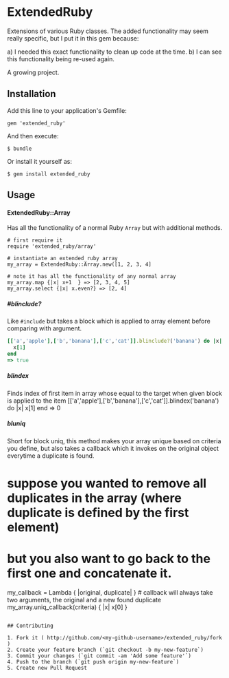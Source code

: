 # ExtendedRuby

Extensions of various Ruby classes. The added functionality may seem really specific, but I put it in this gem because:

a) I needed this exact functionality to clean up code at the time. 
b) I can see this functionality being re-used again.

A growing project.


## Installation

Add this line to your application's Gemfile:

    gem 'extended_ruby'

And then execute:

    $ bundle

Or install it yourself as:

    $ gem install extended_ruby

## Usage

#### ExtendedRuby::Array
Has all the functionality of a normal Ruby `Array` but with additional methods.

```
# first require it
require 'extended_ruby/array'

# instantiate an extended_ruby array
my_array = ExtendedRuby::Array.new([1, 2, 3, 4]

# note it has all the functionality of any normal array
my_array.map {|x| x+1  } => [2, 3, 4, 5]
my_array.select {|x| x.even?} => [2, 4]
```

##### #blinclude?
Like `#include` but takes a block which is applied to array element before comparing with argument.
```ruby
[['a','apple'],['b','banana'],['c','cat']].blinclude?('banana') do |x|
  x[1]
end
=> true
```

##### blindex
Finds index of first item in array whose equal to the target when given block is applied to the item
[['a','apple'],['b','banana'],['c','cat']].blindex('banana') do |x|
  x[1]
end
=> 0

##### bluniq
Short for block uniq, this method makes your array unique based on criteria you define, but also takes a callback which it invokes
on the original object everytime a duplicate is found.

# suppose you wanted to remove all duplicates in the array (where duplicate is defined by the first element)
# but you also want to go back to the first one and concatenate it.

my_callback = Lambda { |original, duplicate| } # callback will always take two arguments, the original and a new found duplicate
my_array.uniq_callback(criteria) { |x| x[0] }

```

## Contributing

1. Fork it ( http://github.com/<my-github-username>/extended_ruby/fork )
2. Create your feature branch (`git checkout -b my-new-feature`)
3. Commit your changes (`git commit -am 'Add some feature'`)
4. Push to the branch (`git push origin my-new-feature`)
5. Create new Pull Request
